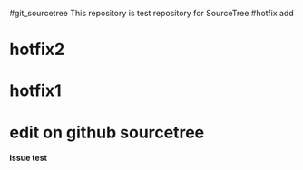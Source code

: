 #git_sourcetree
This repository is test repository for SourceTree
#hotfix add
# hotfix2
# hotfix1
# edit on github sourcetree

#### issue test

